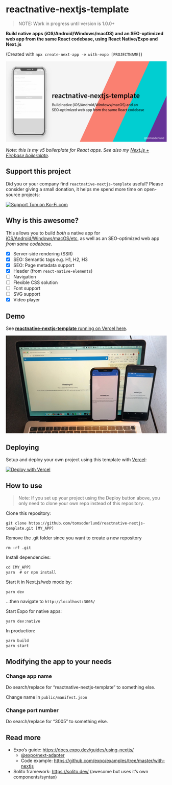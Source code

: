 # reactnative-nextjs-template

> NOTE: Work in progress until version is 1.0.0+

**Build native apps (iOS/Android/Windows/macOS) and an SEO-optimized web app from the same React codebase, using React Native/Expo and Next.js**

(Created with `npx create-next-app -e with-expo [PROJECTNAME]`)

![reactnative-nextjs-template demo on phone](docs/github_preview.jpg)

_Note: this is my v5 boilerplate for React apps. See also my [Next.js + Firebase boilerplate](https://github.com/tomsoderlund/nextjs-pwa-firebase-boilerplate)._

## Support this project

Did you or your company find `reactnative-nextjs-template` useful? Please consider giving a small donation, it helps me spend more time on open-source projects:

[![Support Tom on Ko-Fi.com](https://www.tomsoderlund.com/ko-fi_tomsoderlund_50.png)](https://ko-fi.com/tomsoderlund)

## Why is this awesome?

This allows you to build _both_ a native app for [iOS/Android/Windows/macOS/etc](https://reactnative.dev/docs/out-of-tree-platforms), as well as an SEO-optimized web app _from same codebase_.

- [X] Server-side rendering (SSR)
- [X] SEO: Semantic tags e.g. H1, H2, H3
- [X] SEO: Page metadata support
- [X] Header (from `react-native-elements`)
- [ ] Navigation
- [ ] Flexible CSS solution
- [ ] Font support
- [ ] SVG support
- [X] Video player

## Demo

See [**reactnative-nextjs-template** running on Vercel here](https://reactnative-nextjs-template.vercel.app/).

![reactnative-nextjs-template demo on phone](docs/demo.jpg)

## Deploying

Setup and deploy your own project using this template with [Vercel](https://vercel.com):

[![Deploy with Vercel](https://vercel.com/button)](https://vercel.com/import/git?s=https%3A%2F%2Fgithub.com%2Ftomsoderlund%2Freactnative-nextjs-template&env=NEXT_PUBLIC_FIREBASE_API_KEY&envDescription=Enter%20your%20public%20Firebase%20API%20Key&envLink=https://github.com/tomsoderlund/reactnative-nextjs-template#deploying-with-vercel)

## How to use

> Note: If you set up your project using the Deploy button above, you only need to clone your own repo instead of this repository.

Clone this repository:

    git clone https://github.com/tomsoderlund/reactnative-nextjs-template.git [MY_APP]

Remove the .git folder since you want to create a new repository

    rm -rf .git

Install dependencies:

    cd [MY_APP]
    yarn  # or npm install

Start it in Next.js/web mode by:

    yarn dev

…then navigate to `http://localhost:3005/`

Start Expo for native apps:

	yarn dev:native

In production:

    yarn build
    yarn start

## Modifying the app to your needs

### Change app name

Do search/replace for “reactnative-nextjs-template” to something else.

Change name in `public/manifest.json`

### Change port number

Do search/replace for “3005” to something else.

## Read more

- Expo’s guide: https://docs.expo.dev/guides/using-nextjs/
    - [@expo/next-adapter](https://github.com/expo/expo-cli/tree/main/packages/next-adapter)
    - Code example: https://github.com/expo/examples/tree/master/with-nextjs
- Solito framework: https://solito.dev/ (awesome but uses it’s own components/syntax)
